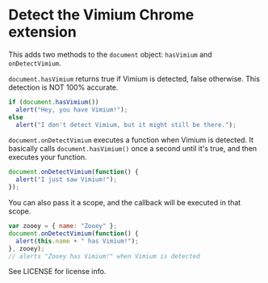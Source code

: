 Detect the Vimium Chrome extension
==================================

This adds two methods to the `document` object: `hasVimium` and `onDetectVimium`.

`document.hasVimium` returns true if Vimium is detected, false otherwise. This detection is NOT 100% accurate.

```javascript
if (document.hasVimium())
  alert("Hey, you have Vimium!");
else
  alert("I don't detect Vimium, but it might still be there.");
 ```

`document.onDetectVimium` executes a function when Vimium is detected. It basically calls `document.hasVimium()` once a second until it's true, and then executes your function.

```javascript
document.onDetectVimium(function() {
  alert("I just saw Vimium!");
});
```

You can also pass it a scope, and the callback will be executed in that scope.

```javascript
var zooey = { name: "Zooey" };
document.onDetectVimium(function() {
  alert(this.name + " has Vimium!");
}, zooey);
// alerts "Zooey has Vimium!" when Vimium is detected
```

See LICENSE for license info.
